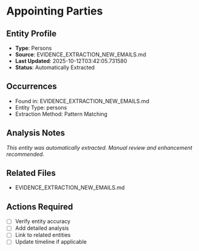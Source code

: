 # Appointing Parties

## Entity Profile
- **Type**: Persons
- **Source**: EVIDENCE_EXTRACTION_NEW_EMAILS.md
- **Last Updated**: 2025-10-12T03:42:05.731580
- **Status**: Automatically Extracted

## Occurrences
- Found in: EVIDENCE_EXTRACTION_NEW_EMAILS.md
- Entity Type: persons
- Extraction Method: Pattern Matching

## Analysis Notes
*This entity was automatically extracted. Manual review and enhancement recommended.*

## Related Files
- EVIDENCE_EXTRACTION_NEW_EMAILS.md

## Actions Required
- [ ] Verify entity accuracy
- [ ] Add detailed analysis
- [ ] Link to related entities
- [ ] Update timeline if applicable
